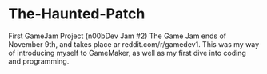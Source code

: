 # The-Haunted-Patch
First GameJam Project (n00bDev Jam #2)
The Game Jam ends of November 9th, and takes place ar reddit.com/r/gamedev1.
This was my way of introducing myself to GameMaker, as well as my first dive into coding and programming.
